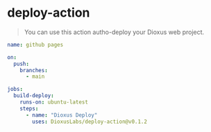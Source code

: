 # deploy-action

> You can use this action autho-deploy your Dioxus web project.

```yml
name: github pages

on:
  push:
    branches:
      - main

jobs:
  build-deploy:
    runs-on: ubuntu-latest
    steps:
      - name: "Dioxus Deploy"
        uses: DioxusLabs/deploy-action@v0.1.2
```
